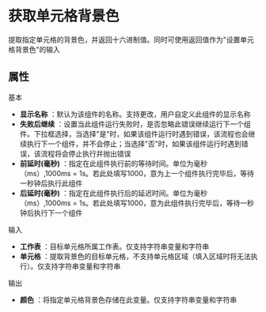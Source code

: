 # 获取单元格背景色

提取指定单元格的背景色，并返回十六进制值。同时可使用返回值作为&quot;设置单元格背景色&quot;的输入

## 属性
基本
- **显示名称** ：默认为该组件的名称。支持更改，用户自定义此组件的显示名称
- **失败后继续** ：设置当此组件运行失败时，是否忽略此错误继续运行下一个组件。下拉框选择，当选择"是"时，如果该组件运行时遇到错误，该流程也会继续执行下一个组件，并不会停止；当选择"否"时，如果该组件运行时遇到错误，该流程将会停止执行并抛出错误
- **前延时(毫秒)** ：指定在此组件执行前的等待时间。单位为毫秒（ms）,1000ms = 1s。若此处填写1000，意为上一个组件执行完毕后，等待一秒钟后执行此组件
- **后延时(毫秒)** ：指定在此组件执行后的延迟时间。单位为毫秒（ms）,1000ms = 1s。若此处填写1000，意为此组件执行完毕后，等待一秒钟后执行下一个组件


输入

- **工作表** ：目标单元格所属工作表。仅支持字符串变量和字符串
- **单元格** ：提取背景色的目标单元格，不支持单元格区域（填入区域时将无法执行）。仅支持字符串变量和字符串

输出

- **颜色** ：将指定单元格背景色存储在此变量。仅支持字符串变量和字符串
